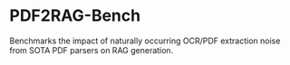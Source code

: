 # PDF2RAG-Bench
Benchmarks the impact of naturally occurring OCR/PDF extraction noise from SOTA PDF parsers on RAG generation.
